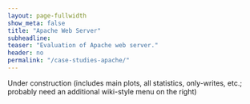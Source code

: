 ```yaml
---
layout: page-fullwidth
show_meta: false
title: "Apache Web Server"
subheadline:
teaser: "Evaluation of Apache web server."
header: no
permalink: "/case-studies-apache/"
---
```


Under construction (includes main plots, all statistics, only-writes, etc.; probably need an additional wiki-style menu on the right)